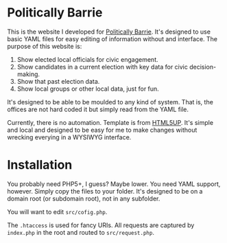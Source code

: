 # Politically Barrie

This is the website I developed for [Politically Barrie](http://www.politicallybarrie.ca/). It's designed to use basic YAML files for easy editing of information without and interface. The purpose of this website is:

1. Show elected local officials for civic engagement.
2. Show candidates in a current election with key data for civic decision-making.
3. Show that past election data.
4. Show local groups or other local data, just for fun.

It's designed to be able to be moulded to any kind of system. That is, the offices are not hard coded it but simply read from the YAML file.

Currently, there is no automation. Template is from [HTML5UP](https://html5up.net/). It's simple and local and designed to be easy for me to make changes without wrecking everying in a WYSIWYG interface.

# Installation

You probably need PHP5+, I guess? Maybe lower. You need YAML support, however. Simply copy the files to your folder. It's designed to be on a domain root (or subdomain root), not in any subfolder.

You will want to edit `src/cofig.php`.

The `.htaccess` is used for fancy URIs. All requests are captured by `index.php` in the root and routed to `src/request.php`.